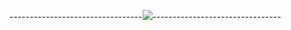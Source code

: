 
---------------------------------<img src= "https://scontent.fkhi2-2.fna.fbcdn.net/v/t1.6435-9/194163424_304673244538196_8555453387300276533_n.jpg?_nc_cat=108&ccb=1-3&_nc_sid=730e14&_nc_ohc=mJ44GLOqG_gAX8DXh3a&_nc_ht=scontent.fkhi2-2.fna&oh=8b6af09494f42b5cc65b0df6f722bda4&oe=60D8AC83" />--------------------------------

